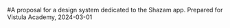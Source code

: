 #A proposal for a design system dedicated to the Shazam app.
Prepared for Vistula Academy, 2024-03-01

